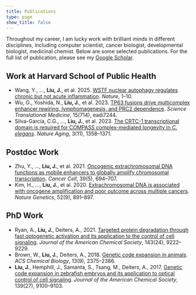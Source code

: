 ```yaml
---
title: Publications
type: page
show_title: false
---
```


Throughout my career, I am lucky work with brilliant minds in different disciplines, including computer scientist, cancer biologist, developmental biologist, medicinal chemist. Below are some selected publications. For the full list of publication, please see my [Google Scholar](https://scholar.google.com/citations?user=n5f2Z60AAAAJ&hl=en&oi=ao).

## Work at Harvard School of Public Health

- Wang, Y., ..., **Liu, J.**, et al. 2025. [WSTF nuclear autophagy regulates chronic but not acute inflammation](https://www.nature.com/articles/s41586-025-00000). *Nature*, 1–10.  
- Wu, G., Yoshida, N., **Liu, J.**, et al. 2023. [TP63 fusions drive multicomplex enhancer rewiring, lymphomagenesis, and PRC2 dependence](https://www.science.org/doi/10.1126/scitranslmed.adi7244). *Science Translational Medicine*, 15(714), eadi7244.
- Silva-García, C.G., ..., **Liu, J.**, et al. 2023. [The CRTC-1 transcriptional domain is required for COMPASS complex-mediated longevity in *C. elegans*](https://www.nature.com/articles/s43587-023-00456-7). *Nature Aging*, 3(11), 1358–1371.

## Postdoc Work

- Zhu, Y., ..., **Liu, J.**, et al. 2021. [Oncogenic extrachromosomal DNA functions as mobile enhancers to globally amplify chromosomal transcription](https://doi.org/10.1016/j.ccell.2021.04.001). *Cancer Cell*, 39(5), 694–707.
- Kim, H., ..., **Liu, J.**, et al. 2020. [Extrachromosomal DNA is associated with oncogene amplification and poor outcome across multiple cancers](https://www.nature.com/articles/s41588-020-0678-2). *Nature Genetics*, 52(9), 891–897. 

## PhD Work

- Ryan, A., **Liu, J.**, Deiters, A., 2021. [Targeted protein degradation through fast optogenetic activation and its application to the control of cell signaling](https://pubs.acs.org/doi/10.1021/jacs.1c03973). *Journal of the American Chemical Society*, 143(24), 9222–9229.  
- Brown, W., **Liu, J.**, Deiters, A., 2018. [Genetic code expansion in animals](https://pubs.acs.org/doi/10.1021/acschembio.8b00674). *ACS Chemical Biology*, 13(9), 2375–2386.  
- **Liu, J.**, Hemphill, J., Samanta, S., Tsang, M., Deiters, A., 2017. [Genetic code expansion in zebrafish embryos and its application to optical control of cell signaling](https://pubs.acs.org/doi/10.1021/jacs.7b04274). *Journal of the American Chemical Society*, 139(27), 9100–9103.  